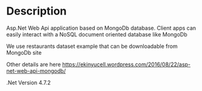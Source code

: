 Description
===========
Asp.Net Web Api application based on MongoDb database. Client apps can easily interact with a NoSQL document oriented database like MongoDb

We use restaurants dataset example that can be downloadable from MongoDb site

Other details are here https://ekinyucell.wordpress.com/2016/08/22/asp-net-web-api-mongodb/

.Net Version 4.7.2
